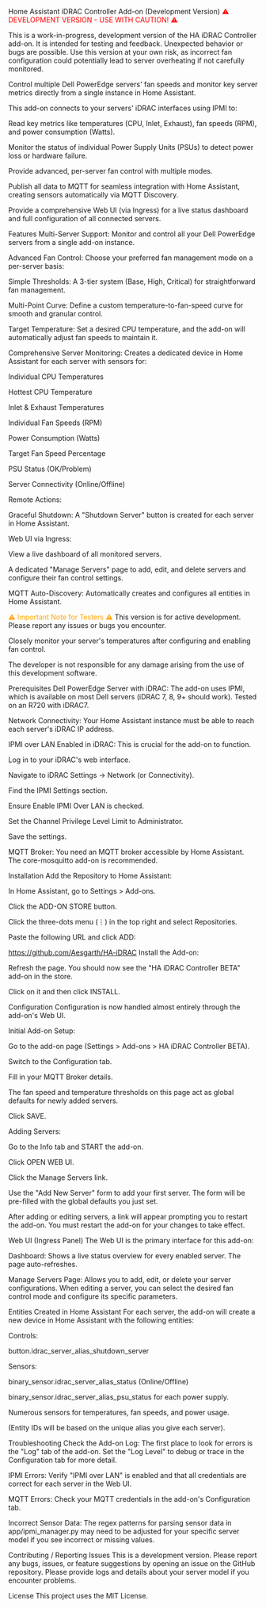 Home Assistant iDRAC Controller Add-on (Development Version)
<font color="red">⚠️ DEVELOPMENT VERSION - USE WITH CAUTION! ⚠️</font>

This is a work-in-progress, development version of the HA iDRAC Controller add-on. It is intended for testing and feedback. Unexpected behavior or bugs are possible. Use this version at your own risk, as incorrect fan configuration could potentially lead to server overheating if not carefully monitored.

Control multiple Dell PowerEdge servers' fan speeds and monitor key server metrics directly from a single instance in Home Assistant.

This add-on connects to your servers' iDRAC interfaces using IPMI to:

Read key metrics like temperatures (CPU, Inlet, Exhaust), fan speeds (RPM), and power consumption (Watts).

Monitor the status of individual Power Supply Units (PSUs) to detect power loss or hardware failure.

Provide advanced, per-server fan control with multiple modes.

Publish all data to MQTT for seamless integration with Home Assistant, creating sensors automatically via MQTT Discovery.

Provide a comprehensive Web UI (via Ingress) for a live status dashboard and full configuration of all connected servers.

Features
Multi-Server Support: Monitor and control all your Dell PowerEdge servers from a single add-on instance.

Advanced Fan Control: Choose your preferred fan management mode on a per-server basis:

Simple Thresholds: A 3-tier system (Base, High, Critical) for straightforward fan management.

Multi-Point Curve: Define a custom temperature-to-fan-speed curve for smooth and granular control.

Target Temperature: Set a desired CPU temperature, and the add-on will automatically adjust fan speeds to maintain it.

Comprehensive Server Monitoring: Creates a dedicated device in Home Assistant for each server with sensors for:

Individual CPU Temperatures

Hottest CPU Temperature

Inlet & Exhaust Temperatures

Individual Fan Speeds (RPM)

Power Consumption (Watts)

Target Fan Speed Percentage

PSU Status (OK/Problem)

Server Connectivity (Online/Offline)

Remote Actions:

Graceful Shutdown: A "Shutdown Server" button is created for each server in Home Assistant.

Web UI via Ingress:

View a live dashboard of all monitored servers.

A dedicated "Manage Servers" page to add, edit, and delete servers and configure their fan control settings.

MQTT Auto-Discovery: Automatically creates and configures all entities in Home Assistant.

<font color="orange">⚠️ Important Note for Testers ⚠️</font>
This version is for active development. Please report any issues or bugs you encounter.

Closely monitor your server's temperatures after configuring and enabling fan control.

The developer is not responsible for any damage arising from the use of this development software.

Prerequisites
Dell PowerEdge Server with iDRAC: The add-on uses IPMI, which is available on most Dell servers (iDRAC 7, 8, 9+ should work). Tested on an R720 with iDRAC7.

Network Connectivity: Your Home Assistant instance must be able to reach each server's iDRAC IP address.

IPMI over LAN Enabled in iDRAC: This is crucial for the add-on to function.

Log in to your iDRAC's web interface.

Navigate to iDRAC Settings -> Network (or Connectivity).

Find the IPMI Settings section.

Ensure Enable IPMI Over LAN is checked.

Set the Channel Privilege Level Limit to Administrator.

Save the settings.

MQTT Broker: You need an MQTT broker accessible by Home Assistant. The core-mosquitto add-on is recommended.

Installation
Add the Repository to Home Assistant:

In Home Assistant, go to Settings > Add-ons.

Click the ADD-ON STORE button.

Click the three-dots menu (⋮) in the top right and select Repositories.

Paste the following URL and click ADD:

https://github.com/Aesgarth/HA-iDRAC
Install the Add-on:

Refresh the page. You should now see the "HA iDRAC Controller BETA" add-on in the store.

Click on it and then click INSTALL.

Configuration
Configuration is now handled almost entirely through the add-on's Web UI.

Initial Add-on Setup:

Go to the add-on page (Settings > Add-ons > HA iDRAC Controller BETA).

Switch to the Configuration tab.

Fill in your MQTT Broker details.

The fan speed and temperature thresholds on this page act as global defaults for newly added servers.

Click SAVE.

Adding Servers:

Go to the Info tab and START the add-on.

Click OPEN WEB UI.

Click the Manage Servers link.

Use the "Add New Server" form to add your first server. The form will be pre-filled with the global defaults you just set.

After adding or editing servers, a link will appear prompting you to restart the add-on. You must restart the add-on for your changes to take effect.

Web UI (Ingress Panel)
The Web UI is the primary interface for this add-on:

Dashboard: Shows a live status overview for every enabled server. The page auto-refreshes.

Manage Servers Page: Allows you to add, edit, or delete your server configurations. When editing a server, you can select the desired fan control mode and configure its specific parameters.

Entities Created in Home Assistant
For each server, the add-on will create a new device in Home Assistant with the following entities:

Controls:

button.idrac_server_alias_shutdown_server

Sensors:

binary_sensor.idrac_server_alias_status (Online/Offline)

binary_sensor.idrac_server_alias_psu_status for each power supply.

Numerous sensors for temperatures, fan speeds, and power usage.

(Entity IDs will be based on the unique alias you give each server).

Troubleshooting
Check the Add-on Log: The first place to look for errors is the "Log" tab of the add-on. Set the "Log Level" to debug or trace in the Configuration tab for more detail.

IPMI Errors: Verify "IPMI over LAN" is enabled and that all credentials are correct for each server in the Web UI.

MQTT Errors: Check your MQTT credentials in the add-on's Configuration tab.

Incorrect Sensor Data: The regex patterns for parsing sensor data in app/ipmi_manager.py may need to be adjusted for your specific server model if you see incorrect or missing values.

Contributing / Reporting Issues
This is a development version. Please report any bugs, issues, or feature suggestions by opening an issue on the GitHub repository. Please provide logs and details about your server model if you encounter problems.

License
This project uses the MIT License.
